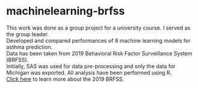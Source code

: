 # machinelearning-brfss
This work was done as a group project for a university course. I served as the group leader.  
Developed and compared performances of 8 machine learning models for asthma prediction.  
Data has been taken from 2019 Behavioral Risk Factor Surveillance System (BRFSS).  
Initially, SAS was used for data pre-processing and only the data for Michigan was exported. All analysis have been performed using R.  
[Click here](https://www.cdc.gov/brfss/annual_data/annual_2019.html) to learn more about the 2019 BRFSS.
